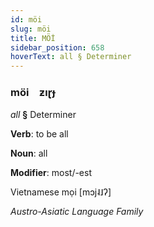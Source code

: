 ```yaml
---
id: möi
slug: möi
title: MÖİ
sidebar_position: 658
hoverText: all § Determiner
---
```


### möi&emsp;<span kind="abugida">ƶıɽɟ</span>

*all* **§** Determiner

**Verb**: to be all

**Noun**: all

**Modifier**: most/-est

Vietnamese mọi   [mɔj˨˩ʔ]

*Austro-Asiatic Language Family*